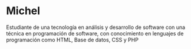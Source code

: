# Michel
 Estudiante de una tecnología en análisis y desarrollo de software con una técnica en  programación de software, con conocimiento en lenguajes de programación como  HTML, Base de datos, CSS y PHP
